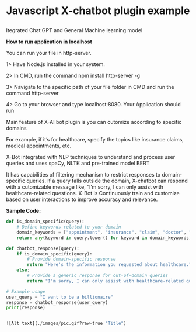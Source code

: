 # <p align="center"> Javascript X-chatbot plugin example </p>

<p> Itegrated Chat GPT and General Machine learning model </p>

<p>
<b>How to run application in localhost </b>

You can run your file in http-server.

1> Have Node.js installed in your system.

2> In CMD, run the command npm install http-server -g

3> Navigate to the specific path of your file folder in CMD and run the command http-server

4> Go to your browser and type localhost:8080. Your Application should run

</p>

<p>Main feature of X-AI bot plugin is you can cutomize according to specific domains</p>
<p>For example, if it’s for healthcare, specify the topics like insurance claims, medical appointments, etc.</p>
<p>X-Bot integrated with NLP techniques to understand and process user queries and uses spaCy, NLTK and pre-trained model BERT</p>
<p>It has capabilities of filtering mechanism to restrict responses to domain-specific queries. If a query falls outside the domain, X-chatbot can respond with a cutomizable message like, “I’m sorry, I can only assist with healthcare-related questions. X-Bot is Continuously train and customize based on user interactions to improve accuracy and relevance.</p>

<b>Sample Code:</b>
```python
def is_domain_specific(query):
    # Define keywords related to your domain
    domain_keywords = ["appointment", "insurance", "claim", "doctor", "health"]
    return any(keyword in query.lower() for keyword in domain_keywords)

def chatbot_response(query):
    if is_domain_specific(query):
        # Provide domain-specific response
        return "Here's the information you requested about healthcare."
    else:
        # Provide a generic response for out-of-domain queries
        return "I'm sorry, I can only assist with healthcare-related questions."

# Example usage
user_query = "I want to be a billionaire"
response = chatbot_response(user_query)
print(response)


![Alt text](./images/pic.gif?raw=true "Title")



